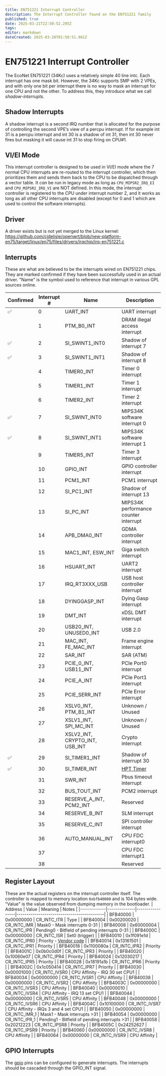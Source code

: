 ```yaml
---
title: EN751221 Interrupt Controller
description: The Interrupt Controller found on the EN751221 family
published: true
date: 2025-03-21T22:50:52.295Z
tags: 
editor: markdown
dateCreated: 2025-03-20T01:50:51.981Z
---
```


# EN751221 Interrupt Controller
The EcoNet EN751221 (34Kc) uses a relatively simple 40 line intc. Each interrupt has one mask bit. However, the 34Kc supports SMP with 2 VPEs, and with only one bit per interrupt there is no way to mask an interrupt for one CPU and not the other. To address this, they introduce what we call *shadow-interrupts*.

## Shadow Interrupts
A shadow interrupt is a second IRQ number that is allocated for the purpose of controlling the second VPE’s view of a percpu interrupt. If for example int 31 is a percpu interrupt and int 30 is a shadow of int 31, then int 30 never fires but masking it will cause int 31 to stop firing on CPU#1.

## VI/EI Mode
This interrupt controller is designed to be used in VI/EI mode where the 7 normal CPU interrupts are re-routed to the interrupt controller, which then prioritizes them and sends them back to the CPU to be dispatched through a vector table. It *can* be run in legacy mode as long as `CPU_MIPSR2_IRQ_EI` and `CPU_MIPSR2_IRQ_VI` are NOT defined. In this mode, the interrupt controller is registered to the CPU under interrupt number 2, and it works as long as all other CPU interrupts are disabled (except for 0 and 1 which are used to control the software interrupts).

## Driver
A driver exists but is not yet merged to the Linux kernel: https://github.com/cjdelisle/openwrt/blob/new-platform-en75/target/linux/en75/files/drivers/irqchip/irq-en751221.c

## Interrupts
These are what are believed to be the interrupts wired on EN751221 chips. They are marked confirmed if they have been successfully used in an actual driver. "Name" is the symbol used to reference that interrupt in various GPL sources online.

| Confirmed | Interrupt # | Name | Description                        |
|---|----|------|------------------------------------|
|:white_check_mark:| 0  | UART_INT | UART interrupt |
| | 1  | PTM_B0_INT | DRAM illegal access interrupt |
|:white_check_mark:| 2  | SI_SWINT1_INT0 | Shadow of interrupt 7 |
|:white_check_mark:| 3  | SI_SWINT1_INT1 | Shadow of interrupt 8 |
| | 4  | TIMER0_INT | Timer 0 interrupt |
| | 5  | TIMER1_INT | Timer 1 interrupt |
| | 6  | TIMER2_INT | Timer 2 interrupt |
|:white_check_mark:| 7  | SI_SWINT_INT0 | MIPS34K software interrupt 0 |
|:white_check_mark:| 8  | SI_SWINT_INT1 | MIPS34K software interrupt 1 |
| | 9  | TIMER5_INT | Timer 3 interrupt |
| | 10 | GPIO_INT | GPIO controller interrupt |
| | 11 | PCM1_INT | PCM1 interrupt |
| | 12 | SI_PC1_INT | Shadow of interrupt 13 |
| | 13 | SI_PC_INT | MIPS34K performance counter interrupt |
| | 14 | APB_DMA0_INT | GDMA controller interrupt |
| | 15 | MAC1_INT, ESW_INT | Giga switch interrupt |
| | 16 | HSUART_INT | UART2 interrupt |
| | 17 | IRQ_RT3XXX_USB | USB host controller interrupt     |
| | 18 | DYINGGASP_INT | Dying Gasp interrupt              |
| | 19 | DMT_INT | xDSL DMT interrupt                |
| | 20 | USB20_INT, UNUSED0_INT | USB 2.0               |
| | 21 | MAC_INT, FE_MAC_INT | Frame engine interrupt            |
| | 22 | SAR_INT | SAR (ATM)                    |
| | 23 | PCIE_0_INT, USB11_INT | PCIe Port0 interrupt             |
| | 24 | PCIE_A_INT | PCIe Port1 interrupt              |
| | 25 | PCIE_SERR_INT | PCIe Error interrupt |
| | 26 | XSLV0_INT, PTM_B1_INT | Unknown / Unused |
| | 27 | XSLV1_INT, SPI_MC_INT | Unknown / Unused |
| | 28 | XSLV2_INT, CRYPTO_INT, USB_INT | Crypto interrupt |
| :white_check_mark: | 29 | SI_TIMER1_INT | Shadow of interrupt 30          |
| :white_check_mark: | 30 | SI_TIMER_INT | [HPT Timer](/hardware/econet-hpt) |
| | 31 | SWR_INT | Pbus timeout interrupt            |
| | 32 | BUS_TOUT_INT | PCM2 interrupt                    |
| | 33 | RESERVE_A_INT, PCM2_INT | Reserved                          |
| | 34 | RESERVE_B_INT | SLM interrupt                     |
| | 35 | RESERVE_C_INT | SPI controller interrupt          |
| | 36 | AUTO_MANUAL_INT | CPU FDC interrupt0                |
| | 37 |              | CPU FDC interrupt1                |
| | 38 |             | Reserved                          |

## Register Layout
These are the actual registers on the interrupt controller itself. The controller is mapped to memory location `0xbfb40000` and is 104 bytes wide. "Value" is the value observed from dumping memory in the bootloader.
| Address     | Value | Meaning         | Notes                                      |
|-------------|--------------|-----------------|--------------------------------------------|
| BFB40000  | 0x00000000   | CR_INTC_ITR     | Type                                       |
| BFB40004    | 0x00200020   | CR_INTC_IMR     | Mask0 - Mask interrupts 0-31              |
| BFB40008    | 0x60000004   | CR_INTC_IPR     | Pending0 - Bitfield of pending interrupts 0-31 |
| BFB4000C    | 0x00000000   | CR_INTC_ISR     | Set0 (trigger)                            |
| BFB40010    | 0x1f091e1d   | CR_INTC_IPR0    | Priority - [Vendor code](https://github.com/copslock/test/blob/aea3a43562e8d3dc0335624202fde08d713a18c2/tclinux_phoenix/bootrom/bootram/init/irq.c#L108) |
| BFB40014    | 0x13161501   | CR_INTC_IPR1    | Priority                                  |
| BFB40018    | 0x1100080a   | CR_INTC_IPR2    | Priority                                  |
| BFB4001C    | 0x0b0c0d0f   | CR_INTC_IPR3    | Priority                                  |
| BFB40020    | 0x10060e07   | CR_INTC_IPR4    | Priority                                  |
| BFB40024    | 0x12030217   | CR_INTC_IPR5    | Priority                                  |
| BFB40028    | 0x18191a1b   | CR_INTC_IPR6    | Priority                                  |
| BFB4002C    | 0x1c050414   | CR_INTC_IPR7    | Priority                                  |
| BFB40030    | 0x00001000   | CR_INTC_IVSR0   | CPU Affinity - IRQ 30 set CPU1            |
| BFB40034    | 0x00000000   | CR_INTC_IVSR1   | CPU Affinity                              |
| BFB40038    | 0x00000000   | CR_INTC_IVSR2   | CPU Affinity                              |
| BFB4003C    | 0x00000000   | CR_INTC_IVSR3   | CPU Affinity                              |
| BFB40040    | 0x00000010   | CR_INTC_IVSR4   | CPU Affinity - IRQ 13 set CPU1            |
| BFB40044    | 0x00000000   | CR_INTC_IVSR5   | CPU Affinity                              |
| BFB40048    | 0x00000000   | CR_INTC_IVSR6   | CPU Affinity                              |
| BFB4004C    | 0x10100000   | CR_INTC_IVSR7   | CPU Affinity - IRQs 3 and 4 set CPU1      |
| BFB40050    | 0x00000000   | CR_INTC_IMR_1   | Mask1 - Mask interrupts >31               |
| BFB40054    | 0x00000000   | CR_INTC_IPR_1   | Pending1 - Bitfield of pending interrupts >31 |
| BFB40058    | 0x20212223   | CR_INTC_IPSR8   | Priority                                  |
| BFB4005C    | 0x24252627   | CR_INTC_IPSR9   | Priority                                  |
| BFB40060    | 0x00000000   | CR_INTC_IVSR8   | CPU Affinity                              |
| BFB40064    | 0x00000000   | CR_INTC_IVSR9   | CPU Affinity                              |

## GPIO Interrupts

The [gpio](/hardware/EN7512/en7512-gpio) pins can be configured to generate interrupts. The interrupts should be cascaded through the GPIO_INT signal.